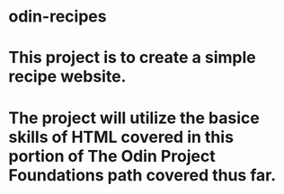 # odin-recipes
# This project is to create a simple recipe website.
# The project will utilize the basice skills of HTML covered in this portion of The Odin Project Foundations path covered thus far.